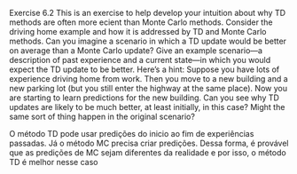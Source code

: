 Exercise 6.2 This is an exercise to help develop your intuition about why TD methods
are often more ecient than Monte Carlo methods. Consider the driving home example
and how it is addressed by TD and Monte Carlo methods. Can you imagine a scenario
in which a TD update would be better on average than a Monte Carlo update? Give
an example scenario—a description of past experience and a current state—in which
you would expect the TD update to be better. Here’s a hint: Suppose you have lots
of experience driving home from work. Then you move to a new building and a new
parking lot (but you still enter the highway at the same place). Now you are starting
to learn predictions for the new building. Can you see why TD updates are likely to be
much better, at least initially, in this case? Might the same sort of thing happen in the
original scenario?

O método TD pode usar predições do inicio ao fim de experiências passadas. Já o método MC precisa criar predições. Dessa forma, é provável que as predições de MC sejam diferentes da realidade e por isso, o método TD é melhor nesse caso